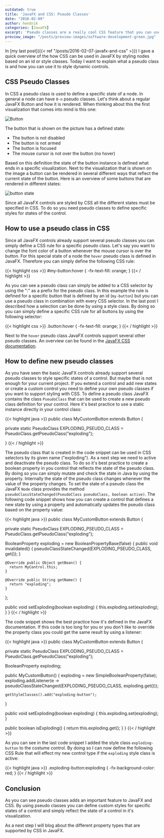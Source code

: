 ```yaml
---
outdated: true
title: 'JavaFX and CSS: Pseudo Classes'
date: "2016-02-09"
author: hendrik
categories: [JavaFX]
excerpt: 'Pseudo classes are a really cool CSS feature that you can use to define styles for different states of a component. This post gives an overview how pseudo classes can be used in JavaFX'
preview_image: "/posts/preview-images/software-development-green.jpg"
---
```

In [my last post]({{< ref "/posts/2016-02-07-javafx-and-css" >}}) I gave a quick overview of the how CSS can be used in JavaFX by styling nodes based on an id or style classes. Today I want to explain what a pseudo class is and how you can use it to style dynamic controls.

## CSS Pseudo Classes

In CSS a pseudo class is used to define a specific state of a node. In general a node can have `0-n` pseudo classes. Let's think about a regular JavaFX Button and how it is rendered. When thinking about this the first visualization that comes into mind is this one:

![Button](/posts/guigarage-legacy/Button.png)

The button that is shown on the picture has a defined state:

* The button is not disabled
* The button is not armed
* The button is focused
* The mouse cursor is not over the button (no hover)

Based on this definition the state of the button instance is defined what ends in a specific visualization. Next to the visualization that is shown on the image a button can be rendered in several different ways that reflect the current state of the button. Here is an overview of some buttons that are rendered in different states:

![button state](/posts/guigarage-legacy/button-state-1024x88.png)

Since all JavaFX controls are styled by CSS all the different states must be specified in CSS. To do so you need pseudo classes to define specific styles for states of the control.

## How to use a pseudo class in CSS

Since all JavaFX controls already support several pseudo classes you can simply define a CSS rule for a specific pseudo class. Let's say you want to change the font color of a button whenever the mouse cursor is over the button. For this special state of a node the `hover` pseudo class is defined in JavaFX. Therefore you can simply define the following CSS rule:

{{< highlight css >}}
#my-button:hover {
    -fx-text-fill: orange;
}
{{< / highlight >}}

As you can see a pseudo class can simply be added to a CSS selector by using the ":" as a prefix for the pseudo class. In this example the rule is defined for a specific button that is defined by an id (`my-button`) but you can use a pseudo class in combination with every CSS selector. In the last post I described how a selection can be done by using a style class. By doing so you can simply define a specific CSS rule for all buttons by using the following selector:

{{< highlight css >}}
.button:hover {
    -fx-text-fill: orange;
}
{{< / highlight >}}

Next to the `hover` pseudo class JavaFX controls support several other pseudo classes. An overview can be found in the [JavaFX CSS documentation](http://docs.oracle.com/javase/8/javafx/api/javafx/scene/doc-files/cssref.html).

## How to define new pseudo classes

As you have seen the basic JavaFX controls already support several pseudo classes to style specific states of a control. But maybe that is not enough for your current project. If you extend a control and add new states or create a custom control you need to define your own pseudo classes if you want to support styling with CSS. To define a pseudo class JavaFX contains the class `PseudoClass` that can be used to create a new pseudo class definition for your control. Here it's best practice to use a static instance directly in your control class:

{{< highlight java >}}
public class MyCustomButton extends Button {
  
  private static PseudoClass EXPLODING_PSEUDO_CLASS = PseudoClass.getPseudoClass("exploding");
  
}
{{< / highlight >}}

The pseudo class that is created in the code snippet can be used in CSS selectors by its given name ("exploding"). As a next step we need to active and deactivate the pseudo class. To do so it's best practice to create a boolean property in you control that reflects the state of the pseudo class. By doing so you can simply mutate and check the state in Java by using the property. Internally the state of the pseudo class changes whenever the value of the property changes. To set the state of a pseudo class the JavaFX `Node` class provides the method `pseudoClassStateChanged(PseudoClass pseudoClass, boolean active)`. The following code snippet shows how you can create a control that defines a new state by using a property and automatically updates the pseudo class based on the property value:

{{< highlight java >}}
public class MyCustomButton extends Button {
  
  private static PseudoClass EXPLODING_PSEUDO_CLASS = PseudoClass.getPseudoClass("exploding");
  
  BooleanProperty exploding = new BooleanPropertyBase(false) {
    public void invalidated() {
      pseudoClassStateChanged(EXPLODING_PSEUDO_CLASS, get());
    }

    @Override public Object getBean() {
      return MyControl.this;
    }
    
    @Override public String getName() {
      return "exploding";
    }
  };
  
  public void setExploding(boolean exploding) {
    this.exploding.set(exploding);
  }
}
{{< / highlight >}}

The code snippet shows the best practice how it's defined in the JavaFX documentation. If this code is too long for you or you don't like to override the property class you could get the same result by using a listener:

{{< highlight java >}}
public class MyCustomButton extends Button {
  
  private static PseudoClass EXPLODING_PSEUDO_CLASS = PseudoClass.getPseudoClass("exploding");
  
  BooleanProperty exploding;
  
  public MyCustomButton() {
    exploding = new SimpleBooleanProperty(false);
    exploding.addListener(e -> pseudoClassStateChanged(EXPLODING_PSEUDO_CLASS, exploding.get()));

    getStyleClasses().add("exploding-button");
  }
  
  public void setExploding(boolean exploding) {
    this.exploding.set(exploding);
  }
  
  public boolean isExploding() {
    return this.exploding.get();
  }
}
{{< / highlight >}}

As you can see in the last code snippet I added the style class `exploding-button` to the costume control. By doing so I can now define the following CSS Rule that will effect my new control type if the `exploding` style class is active:

{{< highlight java >}}
.exploding-button:exploding {
  -fx-background-color: red;
}
{{< / highlight >}}

## Conclusion

As you can see pseudo classes adds an important feature to JavaFX and CSS. By using pseudo classes you can define custom styles for specific states of a control and simply reflect the state of a control in it's visualization.

As a next step I will blog about the different property types that are supported by CSS in JavaFX.
